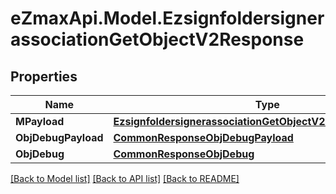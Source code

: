 
# eZmaxApi.Model.EzsignfoldersignerassociationGetObjectV2Response

## Properties

Name | Type | Description | Notes
------------ | ------------- | ------------- | -------------
**MPayload** | [**EzsignfoldersignerassociationGetObjectV2ResponseMPayload**](EzsignfoldersignerassociationGetObjectV2ResponseMPayload.md) |  | 
**ObjDebugPayload** | [**CommonResponseObjDebugPayload**](CommonResponseObjDebugPayload.md) |  | [optional] 
**ObjDebug** | [**CommonResponseObjDebug**](CommonResponseObjDebug.md) |  | [optional] 

[[Back to Model list]](../README.md#documentation-for-models)
[[Back to API list]](../README.md#documentation-for-api-endpoints)
[[Back to README]](../README.md)

